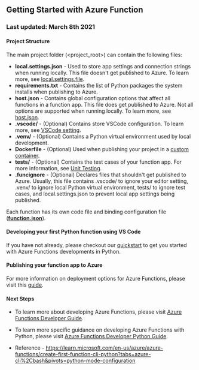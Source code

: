 ## Getting Started with Azure Function
### Last updated: March 8th 2021

#### Project Structure
The main project folder (<project_root>) can contain the following files:

* **local.settings.json** - Used to store app settings and connection strings when running locally. This file doesn't get published to Azure. To learn more, see [local.settings.file](https://aka.ms/azure-functions/python/local-settings).
* **requirements.txt** - Contains the list of Python packages the system installs when publishing to Azure.
* **host.json** - Contains global configuration options that affect all functions in a function app. This file does get published to Azure. Not all options are supported when running locally. To learn more, see [host.json](https://aka.ms/azure-functions/python/host.json).
* **.vscode/** - (Optional) Contains store VSCode configuration. To learn more, see [VSCode setting](https://aka.ms/azure-functions/python/vscode-getting-started).
* **.venv/** - (Optional) Contains a Python virtual environment used by local development.
* **Dockerfile** - (Optional) Used when publishing your project in a [custom container](https://aka.ms/azure-functions/python/custom-container).
* **tests/** - (Optional) Contains the test cases of your function app. For more information, see [Unit Testing](https://aka.ms/azure-functions/python/unit-testing).
* **.funcignore** - (Optional) Declares files that shouldn't get published to Azure. Usually, this file contains .vscode/ to ignore your editor setting, .venv/ to ignore local Python virtual environment, tests/ to ignore test cases, and local.settings.json to prevent local app settings being published.

Each function has its own code file and binding configuration file ([**function.json**](https://aka.ms/azure-functions/python/function.json)).

#### Developing your first Python function using VS Code

If you have not already, please checkout our [quickstart](https://aka.ms/azure-functions/python/quickstart) to get you started with Azure Functions developments in Python. 

#### Publishing your function app to Azure 

For more information on deployment options for Azure Functions, please visit this [guide](https://docs.microsoft.com/en-us/azure/azure-functions/create-first-function-vs-code-python#publish-the-project-to-azure).

#### Next Steps

* To learn more about developing Azure Functions, please visit [Azure Functions Developer Guide](https://aka.ms/azure-functions/python/developer-guide).

* To learn more specific guidance on developing Azure Functions with Python, please visit [Azure Functions Developer Python Guide](https://aka.ms/azure-functions/python/python-developer-guide).

* Reference - https://learn.microsoft.com/en-us/azure/azure-functions/create-first-function-cli-python?tabs=azure-cli%2Cbash&pivots=python-mode-configuration